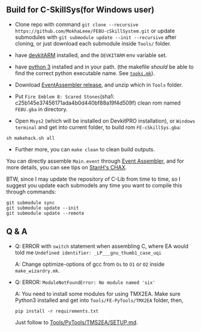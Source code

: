 ## Build for C-SkillSys(for Windows user)

- Clone repo with command `git clone --recursive https://github.com/MokhaLeee/FE8U-cSkillSystem.git` or update submodules with `git submodule update --init --recursive` after cloning, or just download each submodule inside `Tools/` folder.

- have [devkitARM](https://devkitpro.org/wiki/Getting_Started) installed, and the `DEVKITARM` env variable set.

- have [python 3](https://www.python.org/) installed and in your path. (the makefile *should* be able to find the correct python executable name. See [`tooks.mk`](./tooks.mk)).

- Download [EventAssembler release](https://github.com/StanHash/EventAssembler/releases/tag/1.0), and unzip which in `Tools` folder.

- Put `Fire Emblem 8: Scared Stones`(sha1: c25b145e37456171ada4b0d440bf88a19f4d509f) clean rom named `FE8U.gba` in directory.
- Open `Msys2` (which will be installed on DevkitPRO installation), or `Windows terminal` and get into current folder, to build rom `FE-cSkillSys.gba`:
```
sh makehack.sh all
```

- Further more, you can `make clean` to clean build outputs.

You can directly assemble `Main.event` through [Event Assembler](https://github.com/StanHash/EventAssembler.git), and for more details, you can see tips on [StanH's CHAX](https://github.com/StanHash/FE-CHAX.git).

BTW, since I may update the repository of C-Lib from time to time, so I suggest you update each submodels any time you want to compile this through commands:
```
git submodule sync
git submodule update --init
git submodule update --remote
```


## Q & A
- Q: ERROR with `switch` statement when assembling C, where EA would told me `Undefined identifier: _LP___gnu_thumb1_case_uqi`

	A: Change optimize-options of gcc from `Os` to `O1` or `O2` inside `make_wizardry.mk`.

- Q: ERROR: `ModuleNotFoundError: No module named 'six'`

	A: You need to install some modules for using TMX2EA. Make sure Python3 installed and get into `Tools/FE-PyTools/TMX2EA` folder, then, 
	
	```pip install -r requirements.txt```
	
	Just follow to [Tools/PyTools/TMS2EA/SETUP.md](https://github.com/StanHash/tmx2ea/blob/c77111a9c7a13208a2afb0984b253fa84df79479/SETUP.md).
	
